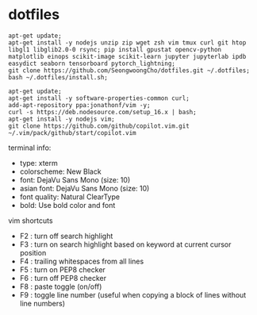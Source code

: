 # dotfiles

```
apt-get update;
apt-get install -y nodejs unzip zip wget zsh vim tmux curl git htop libgl1 libglib2.0-0 rsync; pip install gpustat opencv-python matplotlib einops scikit-image scikit-learn jupyter jupyterlab ipdb easydict seaborn tensorboard pytorch_lightning;
git clone https://github.com/SeongwoongCho/dotfiles.git ~/.dotfiles; bash ~/.dotfiles/install.sh;

apt-get update;
apt-get install -y software-properties-common curl;
add-apt-repository ppa:jonathonf/vim -y;
curl -s https://deb.nodesource.com/setup_16.x | bash;
apt-get install -y nodejs vim;
git clone https://github.com/github/copilot.vim.git ~/.vim/pack/github/start/copilot.vim

```
terminal info: <br>
 - type: xterm <br>
 - colorscheme: New Black <br>
 - font: DejaVu Sans Mono (size: 10)
 - asian font: DejaVu Sans Mono (size: 10)
 - font quality: Natural ClearType
 - bold: Use bold color and font


vim shortcuts
- F2 : turn off search highlight
- F3 : turn on search highlight based on keyword at current cursor position
- F4 : trailing whitespaces from all lines
- F5 : turn on PEP8 checker
- F6 : turn off PEP8 checker
- F8 : paste toggle (on/off)
- F9 : toggle line number (useful when copying a block of lines without line numbers)

